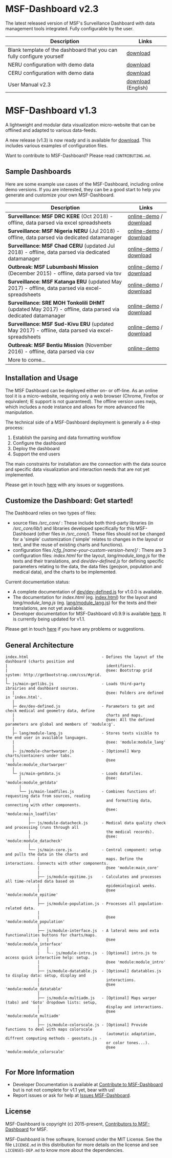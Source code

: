 MSF-Dashboard v2.3
====================

The latest released version of MSF's Surveillance Dashboard with data management tools integrated. Fully configurable by the user. 

|Description                                           |Links                                                 |
|------------------------------------------------------|------------------------------------------------------|
|Blank template of the dashboard that you can fully configure yourself | [download](https://github.com/MSF-UK/MSF-Dashboard/releases/download/2.3/MSF_Surveillance_Dashboard_v2.3_blank.7z)|
|NERU configuration with demo data | [download](https://github.com/MSF-UK/MSF-Dashboard/releases/download/2.3/MSF_Surveillance_Dashboard_v2.3_NERU.7z)|
|CERU configuration with demo data | [download](https://github.com/MSF-UK/MSF-Dashboard/releases/download/2.3/MSF_Surveillance_Dashboard_v2.3_CERU.7z)|
|User Manual v2.3| [download](https://github.com/MSF-UK/MSF-Dashboard/releases/download/2.3/User_Manual_v2.3.pdf) (English)|


MSF-Dashboard v1.3
====================

A lightweight and modular data visualization micro-website that can be offlined and adapted to various data-feeds.

A new release (v1.3) is now ready and is available for [download](https://github.com/MSF-UK/MSF-Dashboard/releases/tag/v1.3). This includes various examples of configuration files.

Want to contribute to MSF-Dashboard? Please read `CONTRIBUTING.md`.

Sample Dashboards
------------------

Here are some example use cases of the MSF-Dashboard, including online demo versions. If you are interested, they can be a good start to help you generate and customize your own MSF-Dashboard.

|Description                                           |Links                                                 |
|------------------------------------------------------|------------------------------------------------------|
|**Surveillance: MSF DRC KERE** (Oct 2018) - offline, data parsed via excel spreadsheets|[online-demo](http://MSF-UK.github.io/MSF-Dashboard/ver_demos/cfg_eru-drc/) / [download](https://github.com/MSF-UK/MSF-Dashboard/releases/download/v1.3.1/drc_kere_dashboard_v1.3_demo_data.zip)|
|**Surveillance: MSF Nigeria NERU** (Jul 2018) - offline, data parsed via dedicated datamanager|[online-demo](http://MSF-UK.github.io/MSF-Dashboard/ver_demos/cfg_eru-nigeria/) / [download](https://github.com/MSF-UK/MSF-Dashboard/releases/download/v1.3/neru_dashboard_datamanager_v1.3_fake_data.zip)|
|**Surveillance: MSF Chad CERU** (updated Jul 2018) - offline, data parsed via dedicated datamanager|[online-demo](http://MSF-UK.github.io/MSF-Dashboard/ver_demos/cfg_eru-chad/) / [download](https://github.com/MSF-UK/MSF-Dashboard/releases/download/v1.3/ceru_dashboard_datamanager_v1.3_fake_data.zip)|
|**Outbreak: MSF Lubumbashi Mission** (December 2015) - offline, data parsed via tsv|[online-demo](http://MSF-UK.github.io/MSF-Dashboard/ver_demos/cfg_msf-lubumbashi) / [download](https://github.com/MSF-UK/MSF-Dashboard/releases/download/v1.0.0_repackaged/msf-lubumbashi_v1.0.0.zip)|
|**Surveillance: MSF Katanga ERU** (updated May 2017) - offline, data parsed via excel-spreadsheets|[online-demo](http://MSF-UK.github.io/MSF-Dashboard/ver_demos/cfg_eru-katanga/) / [download](https://github.com/MSF-UK/MSF-Dashboard/releases/download/v1.1/eru-katanga_v1.1.zip)|
|**Surveillance: SRE MOH Tonkolili DHMT** (updated May 2017) - offline, data parsed via dedicated datamanager|[online-demo](http://MSF-UK.github.io/MSF-Dashboard/ver_demos/cfg_dhmt-tonkolili/) / [download](https://github.com/MSF-UK/MSF-Dashboard/releases/download/v1.1/dhmt-tonkolili_v1.1.zip)|
|**Surveillance: MSF Sud-Kivu ERU** (updated May 2017) - offline, data parsed via excel-spreadsheets|[online-demo](http://MSF-UK.github.io/MSF-Dashboard/ver_demos/cfg_eru-sudkivu/) / [download](https://github.com/MSF-UK/MSF-Dashboard/releases/download/v1.1/eru-sudkivu_v1.1.zip)|
|**Outbreak: MSF Bentiu Mission** (November 2016) - offline, data parsed via csv|[online-demo](http://MSF-UK.github.io/MSF-Dashboard/ver_demos/cfg_msf-bentiu)|
|More to come...| |


Installation and Usage
----------------------

The MSF Dashboard can be deployed either on- or off-line. As an online tool it is a micro-website, requiring only a web browser (Chrome, Firefox or equivalent; IE support is not guaranteed). The offline version uses nwjs, which includes a node instance and allows for more advanced file manipulation.

The technical side of a MSF-Dashboard deployment is generally a 4-step process:
1) Establish the parsing and data formatting workflow 
2) Configure the dashboard
3) Deploy the dashboard
4) Support the end users

The main constraints for installation are the connection with the data source and specific data visualization and interaction needs that are not yet implemented. 
 
Please get in touch [here](https://github.com/MSF-UK/MSF-Dashboard/issues) with any issues or suggestions.
 
<!-- **Ready to try? You can start with the ERU versions:**
+ Download the release including configuration files for the Sud-Kivu ERU here -> [X](https://github.com/MSF-UK/MSF-Dashboard/releases/tag/v1.1_eru-sudkivu)
+ Here is one page guide for quick deployement (included in the release) -> [X](https://github.com/MSF-UK/MSF-Dashboard/blob/master/cfg_eru-sudkivu/doc-dev/eru_dashboard-deployement_onepage.pdf)
+ Here is a simple user guide (included in the release) -> [X](https://github.com/MSF-UK/MSF-Dashboard/blob/master/cfg_eru-sudkivu/doc-user/eru_doc-user_draft.pdf) -->

Customize the Dashboard: Get started!
-------------------------------------

The Dashboard relies on two types of files:
+ source files */src_core/* : These include both third-party libraries (in */src_core/lib/*) and libraries developed specifically for this MSF-Dashboard (other files in */src_core/*). These files should not be changed for a 'simple' customization ('simple' relates to changes in the layout or text, and the reuse of existing charts and functions).
+ configuration files */cfg_[name-your-custom-version-here]/* : There are 3 configuration files: *index.html* for the layout, *lang/module_lang.js* for the texts and their translations, and *dev/dev-defined.js* for defining specific parameters relating to the data, the data files (geojson, population and medical data), and the charts to be implemented.


Current documentation status:
+ A complete documentation of [dev/dev-defined.js](http://msf-uk.github.io/MSF-Dashboard/doc_getting-started/docs/dev-defined.html) for v1.0.0 is available.
+ The documentation for *index.html* (eg. [index.html](https://github.com/MSF-UK/MSF-Dashboard/blob/master/cfg_msf-bentiu/index.html)) for the layout and *lang/module_lang.js* (eg. [lang/module_lang.js](https://github.com/MSF-UK/MSF-Dashboard/blob/master/cfg_msf-bentiu/lang/module-lang.js)) for the texts and their translations, are not yet available.
+ Developer documentation for MSF-Dashboard v0.9.9 is available [here](https://msf-uk.github.io/MSF-Dashboard_doc/). It is currently being updated for v1.1.

Please get in touch [here](https://github.com/MSF-UK/MSF-Dashboard/issues) if you have any problems or suggestions.

General Architecture
--------------------

```
index.html                                - Defines the layout of the dashboard (charts position and 
|                                           identifiers). 
|                                           @see: Bootstrap grid system: http://getbootstrap.com/css/#grid.  
|
└─ js/main-getlibs.js                     - Loads third-party ibrairies and dashboard sources.
   |                                        @see: Folders are defined in 'index.html'.
   |
   ├─ dev/dev-defined.js                  - Parameters to get and check medical and geometry data, define
   |                                        charts and maps.
   |                                        @see: All the defined parameters are global and members of 'module:g'.
   |
   ├─ lang/module-lang.js                 - Stores texts visible to the end user in available languages.
   |                                        @see: 'module:module_lang'
   |
   ├- js/module-chartwarper.js            - [Optional] Warp charts/containers under tabs.
   |                                        @see 'module:module_chartwarper'
   |
   └─ js/main-getdata.js                  - Loads datafiles.
      |                                     @see: 'module:module_getdata'
      |
      └── js/main-loadfiles.js            - Combines functions of: requesting data from sources, reading
          |                                 and formatting data, connecting with other components.
          |                                 @see: 'module:main_loadfiles'
          |
          ├── js/module-datacheck.js      - Medical data quality check and processing (runs through all
          |                                 the medical records).
          |                                 @see: 'module:module_datacheck'
          |
          └── js/main-core.js             - Central component: setup and pulls the data in the charts and   
              |                             maps. Define the interactions. Connects with other components.
              |                             @see 'module:main_core'
              |
              ├── js/module-epitime.js    - Calculates and processes all time-related data based on 
              |                             epidemiological weeks.
              |                             @see 'module:module_epitime'
              |
              ├── js/module-population.js - Processes all population-related data. 
              |                             
              |                             @see 'module:module_population'
              |
              ├── js/module-interface.js  - A lateral menu and exta functionalities buttons for charts/maps. 
              |   |                         @see 'module:module_interface'
              |   |          
              |   └-- js/module-intro.js  - [Optional] intro.js to access quick interactive help: setup.
              |                             @see 'module:module_intro'
              |
              ├── js/module-datatable.js  - [Optional] datatables.js to display data: setup, display and 
              |                             interactions.
              |                             @see 'module:module_datatable'
              |
              ├── js/module-multiadm.js   - [Optional] Maps warper (tabs) and 'Goto' dropdown lists: setup, 
              |                             display and interactions.
              |                             @see 'module:module_multiadm'
              |
              ├── js/module-colorscale.js - [Optional] Provide functions to deal with maps colorscale  
                                            (automatic adaptation, diffrent computing methods - geostats.js -
                                            or color tones...).
                                            @see 'module:module_colorscale'          
    
```

For More Information
--------------------

+ Developer Documentation is available at [Contribute to MSF-Dashboard](https://MSF-UK.github.io/MSF-Dashboard_doc) but is not not complete for v1.1 yet, bear with us!
+ Report issues or ask for help  at [Issues MSF-Dashboard](https://github.com/MSF-UK/MSF-Dashboard/issues).

License
-------

MSF-Dashboard is copyright (c) 2015-present, [Contributors to MSF-Dashboard](https://github.com/MSF-UK/MSF-Dashboard/graphs/contributors) for MSF.

MSF-Dashboard is free software, licensed under the MIT License. See the file `LICENSE.md` in this distribution for more details on the license and see `LICENSES-DEP.md` to know more about the dependencies.
